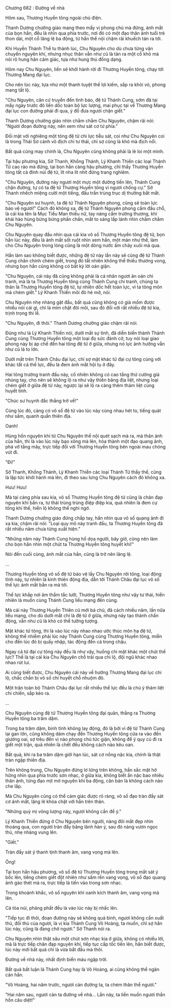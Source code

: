 




Chương 682 : Đường về nhà


Hôm sau, Thương Huyền tông ngoài chủ điện.

Thanh Dương chưởng giáo mang theo mấy vị phong chủ mà đứng, ánh mắt của bọn hắn, đều là nhìn qua phía trước, nơi đó có một đạo thân ảnh tuổi trẻ thon dài, một cỗ lăng lệ ba động, từ hắn thể nội chậm rãi khuếch tán ra tới.

Khi Huyền Thánh Thể tu thành lúc, Chu Nguyên cho dù chưa từng vận chuyển nguyên khí, nhưng nhục thân vẫn như cũ là tản ra một cỗ khó mà nói rõ hung hãn cảm giác, tựa như hung thú đồng dạng.

Hôm nay Chu Nguyên, liền sẽ khởi hành rời đi Thương Huyền tông, chạy tới Thương Mang đại lục.

Cho nên lúc này, tựa như một thanh tuyệt thế lợi kiếm, sắp ra khỏi vỏ, phong mang tất lộ.

"Chu Nguyên, căn cứ truyền đến tình báo, đệ tử Thánh Cung, sớm đã tại mấy ngày trước đó liền dốc toàn bộ lực lượng, mai phục tại về Thương Mang đại lục con đường phải đi qua, ý đồ đưa ngươi chặn giết."

Thanh Dương chưởng giáo nhìn chằm chằm Chu Nguyên, chậm rãi nói: "Ngươi đoạn đường này, nên xem như sát cơ tứ phía."

Đối mặt với nghiêng một tông đệ tử chi lực tiễu sát, coi như Chu Nguyên coi là trong Thái Sơ cảnh vô địch chi tư thái, chỉ sợ cũng là khó mà địch nổi.

Bất quá cũng may chính là, Chu Nguyên cũng không phải là lẻ loi một mình.

Tại hậu phương kia, Sở Thanh, Khổng Thánh, Lý Khanh Thiền các loại Thánh Tử cao ráo mà đứng, tại bọn hắn càng hậu phương, chỉ thấy Thương Huyền tông tất cả đỉnh núi đệ tử, lít nha lít nhít đứng trang nghiêm.

"Chu Nguyên, đường này ngươi một mực một đường tiến lên, Thánh Cung chặn đường, tự có ta đệ tử Thương Huyền tông vì ngươi chống cự." Sở Thanh nhếch miệng cười một tiếng, đầu trần trùng trục dị thường bắt mắt.

"Chu Nguyên sư huynh, ta đệ tử Thánh Nguyên phong, cũng sẽ toàn lực bảo vệ ngươi!" Cách đó không xa, đệ tử Thánh Nguyên phong cầm đầu chỗ, là cái kia tên là Mục Tiểu Man thiếu nữ, tay nàng cầm trường thương, khí khái hào hùng bừng bừng phấn chấn, mắt to sáng lấp lánh nhìn chằm chằm Chu Nguyên.

Chu Nguyên quay đầu nhìn qua cái kia vô số Thương Huyền tông đệ tử, bọn hắn lúc này, đều là ánh mắt sốt ruột nhìn xem hắn, một màn như thế, làm cho Chu Nguyên trong lòng cũng là một dòng nước ấm chảy xuôi mà qua.

Hắn làm sao không biết được, những đệ tử này lần này sẽ cùng đệ tử Thánh Cung chân chính chém giết, trong đó tất nhiên không thể thiếu thương vong, nhưng bọn hắn cũng không có bất kỳ lời oán giận.

"Chu Nguyên, cái này đã cũng không phải là cá nhân ngươi ân oán chi tranh, mà là ta Thương Huyền tông cùng Thánh Cung chi tranh, chúng ta thân là Thương Huyền tông đệ tử, tự nhiên dốc hết toàn lực, vì ta tông môn mà chém giết." Lý Khanh Thiền môi đỏ hé mở, nói.

Chu Nguyên nhẹ nhàng gật đầu, bất quá cũng không có già mồm được nhiều nói cái gì, chỉ là mím chặt đôi môi, sau đó đối với rất nhiều đệ tử kia, trịnh trọng thi lễ.

"Chu Nguyên, đi thôi." Thanh Dương chưởng giáo chậm rãi nói.

Đúng như là Lý Khanh Thiền nói, dưới mắt sự tình, đã diễn biến thành Thánh Cung cùng Thương Huyền tông một loại đọ sức đánh cờ, tuy nói loại giao phong này bị áp chế đến hai tông đệ tử ở giữa, nhưng nó lực ảnh hưởng vẫn như cũ là to lớn.

Dưới mắt trên Thánh Châu đại lục, chỉ sợ mặt khác tứ đại cự tông cùng với khác tất cả thế lực, đều là đem ánh mắt hội tụ ở đây.

Hai tông trường tranh đấu này, cố nhiên không có cao tầng thứ cường giả nhúng tay, cho nên sẽ không lộ ra như vậy thiên băng địa liệt, nhưng loại chém giết ở giữa đệ tử này, ngược lại sẽ lộ ra càng thêm thảm liệt cùng huyết tinh.

"Chúc sư huynh đắc thắng trở về!"

Cùng lúc đó, càng có vô số đệ tử vào lúc này cùng nhau hét to, tiếng quát như sấm, quanh quẩn thiên địa.

Oanh!

Hùng hồn nguyên khí từ Chu Nguyên thể nội quét sạch mà ra, mà thân ảnh của hắn, thì là vào lúc này bạo xông mà lên, hóa thành một đạo quang ảnh, phá vỡ tầng mây, trực tiếp đối với Thương Huyền tông bên ngoài mau chóng vút đi.

"Đi!"

Sở Thanh, Khổng Thánh, Lý Khanh Thiền các loại Thánh Tử thấy thế, cũng là lập tức khởi hành mà lên, đi theo sau lưng Chu Nguyên cách đó không xa.

Hưu! Hưu!

Mà tại càng phía sau kia, vô số Thương Huyền tông đệ tử cũng là chân đạp nguyên khí bắn ra, tư thái trùng trùng điệp điệp kia, quả nhiên là đem cự tông khí thế, hiển lộ không thể nghi ngờ.

Thanh Dương chưởng giáo đứng chắp tay, hắn nhìn qua vô số quang ảnh đi xa kia, chậm rãi nói: "Loại quy mô này tranh đấu, ta Thương Huyền tông đã rất nhiều năm chưa từng xuất hiện."

"Những năm này Thánh Cung hùng hổ dọa người, bây giờ, cũng nên làm cho bọn hắn nhìn một chút ta Thương Huyền tông huyết khí!"

Nói đến cuối cùng, ánh mắt của hắn, cũng là trở nên lăng lệ.

...

Thương Huyền tông vô số đệ tử bảo vệ lấy Chu Nguyên rời tông, loại động tĩnh này, tự nhiên là kinh thiên động địa, dẫn tới Thánh Châu đại lục vô số thế lực ánh mắt bắn ra mà tới.

Thế lực khắp nơi âm thầm tắc lưỡi, Thương Huyền tông như vậy tư thái, hiển nhiên là muốn cùng Thánh Cung liều mạng đến cùng.

Mà cái này Thương Huyền Thiên cũ mới bá chủ, đã cách nhiều năm, lần nữa liều mạng, cho dù dưới mắt chỉ là đệ tử ở giữa, nhưng này tạo thành chấn động, vẫn như cũ là khó có thể tưởng tượng.

Mặt khác tứ tông, thì là vào lúc này nhao nhao ước thúc môn hạ đệ tử, không thể nhiễm phải lúc này Thánh Cung cùng Thương Huyền tông, miễn cho đến lúc đó bị quấy nhập, tác động đến cá trong chậu.

Ngay cả tứ đại cự tông này đều là như vậy, huống chi mặt khác một chút thế lực? Thế là tại cái kia Chu Nguyên chỗ trải qua chi lộ, đội ngũ khác nhao nhao rút lui.

Ai cũng biết được, Chu Nguyên cái này về hướng Thương Mang đại lục chi lộ, chắc chắn bị vô số chi huyết chỗ nhuộm đỏ.

Một trận toàn bộ Thánh Châu đại lục rất nhiều thế lực đều là chú ý thảm liệt chi chiến, sắp kéo ra.

...

Chu Nguyên cùng đệ tử Thương Huyền tông đại quân, thẳng ra Thương Huyền tông ba trăm dặm.

Trong ba trăm dặm, bình tĩnh không lay động, đó là bởi vì đệ tử Thánh Cung lại gan lớn, cũng không dám chạy đến Thương Huyền tông cửa ra vào đến giương oai, sợ trêu đến vị nào phong chủ tức giận, không để ý quy củ đi ra giết một trận, quả nhiên là chết đều không cách nào kêu oan.

Bất quá, khi ra ba trăm dặm giới hạn lúc, sát cơ nồng nặc kia, chính là thật tràn ngập thiên địa.

Trên không trung, Chu Nguyên đứng lơ lửng trên không, hắn sắc mặt hờ hững nhìn qua phía trước sơn nhạc, ở giữa kia, không biết ẩn nặc bao nhiêu thân ảnh, từng đạo mịt mờ nguyên khí ba động, căn bản là không cách nào che lấp.

Mà Chu Nguyên cũng có thể cảm giác được rõ ràng, vô số đạo tràn đầy sát cơ ánh mắt, lặng lẽ khóa chặt với hắn trên thân.

"Những quỷ mị võng lượng này, ngươi không cần để ý."

Lý Khanh Thiền đứng ở Chu Nguyên bên người, nàng đôi mắt đẹp nhìn thoáng qua, con ngươi tràn đầy băng lãnh hàn ý, sau đó nàng vươn ngọc thủ, nhẹ nhàng vung lên.

"Giết."

Tràn đầy sát ý thanh tịnh thanh âm, vang vọng mà lên.

Ông!

Tại bọn hắn hậu phương, vô số đệ tử Thương Huyền tông trong mắt sát ý bốc lên, tiếng chém giết đột nhiên như sấm rền vang vọng, vô số đạo quang ảnh gào thét mà ra, trực tiếp là tiến vào trong sơn nhạc.

Trong khoảnh khắc, vô số nguyên khí oanh kích thanh âm, vang vọng mà lên.

Cả tòa núi, phảng phất đều là vào lúc này bị nhấc lên.

"Tiếp tục đi thôi, đoạn đường này sẽ không quá bình, ngươi không cần xuất thủ, đối thủ của ngươi, là vị kia Thánh Cung Võ Hoàng, ta muốn, chỉ sợ hắn lúc này, cũng là đang chờ ngươi." Sở Thanh nói ra.

Chu Nguyên nhìn thật sâu một chút sơn nhạc kia ở giữa, không có nhiều lời, mà là trực tiếp chân đạp nguyên khí, tiếp tục cấp tốc tiến lên, hắn biết được, lúc này mới bất quá chỉ là vừa bắt đầu mà thôi.

Đường về nhà này, nhất định biển máu ngập trời.

Bất quá bất luận là Thánh Cung hay là Võ Hoàng, ai cũng không thể ngăn cản hắn.

"Võ Hoàng, hai năm trước, ngươi cản đường ta, ta chém thân thể ngươi."

"Hai năm sau, ngươi cản ta đường về nhà... Lần này, ta liền muốn ngươi thần hồn câu diệt!"




